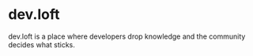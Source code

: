 # dev.loft
dev.loft is a place where developers drop knowledge and the community decides what sticks.
